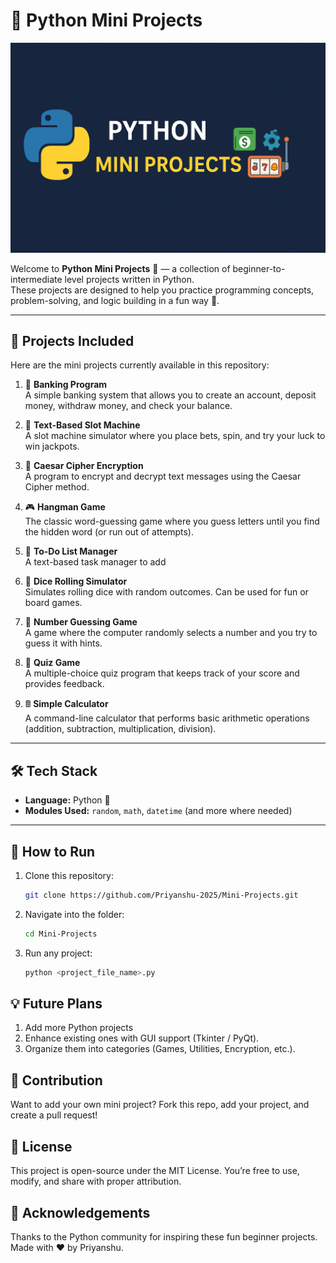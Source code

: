 # 🐍 Python Mini Projects

![Python Mini Projects Banner](python-mini-projects-banner.png)

Welcome to **Python Mini Projects** 🎉 — a collection of beginner-to-intermediate level projects written in Python.  
These projects are designed to help you practice programming concepts, problem-solving, and logic building in a fun way 🚀.  

---

## 📂 Projects Included

Here are the mini projects currently available in this repository:

1. 🏦 **Banking Program**  
   A simple banking system that allows you to create an account, deposit money, withdraw money, and check your balance.

2. 🎰 **Text-Based Slot Machine**  
   A slot machine simulator where you place bets, spin, and try your luck to win jackpots.

3. 🔐 **Caesar Cipher Encryption**  
   A program to encrypt and decrypt text messages using the Caesar Cipher method.

4. 🎮 **Hangman Game**  
   The classic word-guessing game where you guess letters until you find the hidden word (or run out of attempts).

5. 📅 **To-Do List Manager**  
   A text-based task manager to add

6. 🎲 **Dice Rolling Simulator**  
   Simulates rolling dice with random outcomes. Can be used for fun or board games.

7. 🎯 **Number Guessing Game**  
   A game where the computer randomly selects a number and you try to guess it with hints.

8. 📖 **Quiz Game**  
   A multiple-choice quiz program that keeps track of your score and provides feedback.

9. 🖩 **Simple Calculator**  
   A command-line calculator that performs basic arithmetic operations (addition, subtraction, multiplication, division).

---

## 🛠️ Tech Stack
- **Language:** Python 🐍  
- **Modules Used:** `random`, `math`, `datetime` (and more where needed)

---

## 🚀 How to Run

1. Clone this repository:
   ```bash
   git clone https://github.com/Priyanshu-2025/Mini-Projects.git
   ```
2. Navigate into the folder:
   ```bash
   cd Mini-Projects
   ```
3. Run any project:
   ```bash
   python <project_file_name>.py
   ```

## 💡 Future Plans
1. Add more Python projects
2. Enhance existing ones with GUI support (Tkinter / PyQt).
3. Organize them into categories (Games, Utilities, Encryption, etc.).

## 🤝 Contribution
Want to add your own mini project? Fork this repo, add your project, and create a pull request!

## 📜 License
This project is open-source under the MIT License. You’re free to use, modify, and share with proper attribution.

## 🙌 Acknowledgements
Thanks to the Python community for inspiring these fun beginner projects.  
Made with ❤️ by Priyanshu.